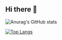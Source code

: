 ## Hi there 👋

![Anurag's GitHub stats](https://github-readme-stats.vercel.app/api?username=DM5CB&show_icons=true&theme=transparent&show_owner=true)

[![Top Langs](https://github-readme-stats.vercel.app/api/top-langs/?username=DM5CB)](https://github.com/anuraghazra/github-readme-stats)
<!--
[![Harlok's WakaTime stats](https://github-readme-stats.vercel.app/api/wakatime?username=DM5CB)](https://github.com/anuraghazra/github-readme-stats)
-->
<!--
**DM5CB/DM5CB** is a ✨ _special_ ✨ repository because its `README.md` (this file) appears on your GitHub profile.

Here are some ideas to get you started:

- 🔭 I’m currently working on ...
- 🌱 I’m currently learning ...
- 👯 I’m looking to collaborate on ...
- 🤔 I’m looking for help with ...
- 💬 Ask me about ...
- 📫 How to reach me: ...
- 😄 Pronouns: ...
- ⚡ Fun fact: ...
-->
